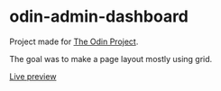 # odin-admin-dashboard

Project made for [The Odin Project](https://www.theodinproject.com/lessons/node-path-intermediate-html-and-css-admin-dashboard).

The goal was to make a page layout mostly using grid.

[Live preview](https://etereke.github.io/odin-admin-dashboard/)
